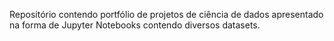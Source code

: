 Repositório contendo portfólio de projetos de ciência de dados apresentado na forma de Jupyter Notebooks contendo diversos datasets.
